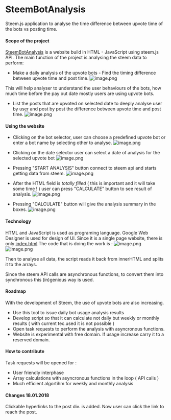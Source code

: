 # SteemBotAnalysis
Steem.js application to analyse the time difference between upvote time of the bots vs posting time.
#### Scope of the project
[SteemBotAnalysis](https://botanalyse.neocities.org) is a website build in HTML - JavaScript using steem.js API.
The main function of the project is analysing the steem data to perform:
* Make a daily analysis of the upvote bots - Find the timing difference between upvote time and post time.
![image.png](https://res.cloudinary.com/hpiynhbhq/image/upload/v1516053899/zsfardnuzbtqxdbr3mdg.png)

This will help analyser to understand the user behaviours of the bots, how much time before the pay out date mostly users are using upvote bots.
* List the posts that are upvoted on selected date to deeply analyse user by user and post by post the difference between upvote time and post time.
![image.png](https://res.cloudinary.com/hpiynhbhq/image/upload/v1516053982/rtzjaueyrv7xnesxtlxt.png)

#### Using the website
* Clicking on the bot selector, user can choose a predefined upvote bot or enter a bot name by selecting other to analyse.
![image.png](https://res.cloudinary.com/hpiynhbhq/image/upload/v1516054440/zhm2j8wucszccpqlpscb.png)
* Clicking on the date selector user can select a date of analysis for the selected upvote bot
![image.png](https://res.cloudinary.com/hpiynhbhq/image/upload/v1516054575/h4yrzovcshvsrjcomyn7.png)

* Pressing "START ANALYSIS" button connect to steem api and starts getting data from steem.
![image.png](https://res.cloudinary.com/hpiynhbhq/image/upload/v1516054669/c9mps4lv6zjsnh4mhrvd.png)
* After the HTML field is *totally filled* ( this is important and it will take some time ! ) user can press "CALCULATE" button to see result of analysis.
![image.png](https://res.cloudinary.com/hpiynhbhq/image/upload/v1516054797/fjbn1rkhilgxqsklb9ui.png)
 * Pressing "CALCULATE" button will give the analysis summary in the boxes.
![image.png](https://res.cloudinary.com/hpiynhbhq/image/upload/v1516054888/q4hfrt0bij1jjuydkc7l.png)


#### Technology
HTML and JavaScript is used as programing language.
Google Web Designer is used for design of UI.
Since it is a single page website, there is only [index.html](https://github.com/firedreamgames/steembotanalysis/blob/master/index.html)
The code that is doing the work is : 
![image.png](https://res.cloudinary.com/hpiynhbhq/image/upload/v1516055870/vrdumfpycuw5rkzjln0h.png)
![image.png](https://res.cloudinary.com/hpiynhbhq/image/upload/v1516055911/tnsgi6jeyjjucjc2drnx.png)

Then to analyse all data, the script reads it back from innerHTML and splits it to the arrays.

Since the steem API calls are asynchronous functions, to convert them into synchronous this (in)genious way is used. 


#### Roadmap
With the development of Steem, the use of upvote bots are also increasing.
* Use this tool to issue daily bot usage analysis results
* Develop script so that it can calculate not daily but weekly or monthly results ( with current tec.used it is not possible )
* Open task requests to perform the analysis with asyncronous functions.
* Website is experimental with free domain. If usage increase carry it to a reserved domain.


#### How to contribute
Task requests will be opened for :
* User friendly interphase
* Array calculations with asyncronous functions in the loop ( API calls )
* Much efficient algortihm for weekly and monthly analysis

#### Changes 18.01.2018
Clickable hyperlinks to the post div. is added. Now user can click the link to reach the post.

